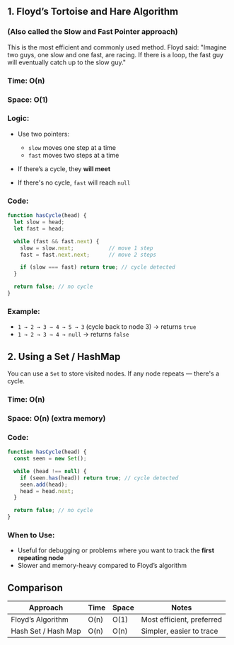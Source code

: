 ## 1. **Floyd’s Tortoise and Hare Algorithm**

### (Also called the **Slow and Fast Pointer** approach)

This is the most efficient and commonly used method. Floyd said: "Imagine two guys, one slow and one fast, are racing. If there is a loop, the fast guy will eventually catch up to the slow guy."

### Time: O(n)

### Space: O(1)

### Logic:

* Use two pointers:

  * `slow` moves one step at a time
  * `fast` moves two steps at a time
* If there’s a cycle, they **will meet**
* If there's no cycle, `fast` will reach `null`

### Code:

```js
function hasCycle(head) {
  let slow = head;
  let fast = head;

  while (fast && fast.next) {
    slow = slow.next;           // move 1 step
    fast = fast.next.next;      // move 2 steps

    if (slow === fast) return true; // cycle detected
  }

  return false; // no cycle
}
```

### Example:

* `1 → 2 → 3 → 4 → 5 → 3` (cycle back to node 3) → returns `true`
* `1 → 2 → 3 → 4 → null` → returns `false`


## 2. **Using a Set / HashMap**

You can use a `Set` to store visited nodes.
If any node repeats — there's a cycle.

### Time: O(n)

### Space: O(n) (extra memory)

### Code:

```js
function hasCycle(head) {
  const seen = new Set();

  while (head !== null) {
    if (seen.has(head)) return true; // cycle detected
    seen.add(head);
    head = head.next;
  }

  return false; // no cycle
}
```

### When to Use:

* Useful for debugging or problems where you want to track the **first repeating node**
* Slower and memory-heavy compared to Floyd’s algorithm


## Comparison

| Approach            | Time | Space | Notes                     |
| ------------------- | ---- | ----- | ------------------------- |
| Floyd’s Algorithm   | O(n) | O(1)  | Most efficient, preferred |
| Hash Set / Hash Map | O(n) | O(n)  | Simpler, easier to trace  |

